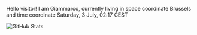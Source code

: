 Hello visitor! I am Giammarco, currently living in space coordinate Brussels and time coordinate Saturday, 3 July, 02:17 CEST

![GitHub Stats](https://github-readme-stats.vercel.app/api?username=grcasanova)
